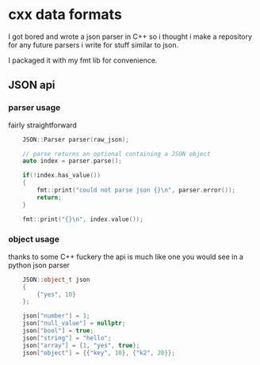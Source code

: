 # cxx data formats

I got bored and wrote a json parser in C++ so i thought i make a repository for any future parsers i write for stuff similar to json.

I packaged it with my fmt lib for convenience.

## JSON api
### parser usage
fairly straightforward
```c++
    JSON::Parser parser(raw_json);

    // parse returns an optional containing a JSON object
    auto index = parser.parse();

    if(!index.has_value())
    {
        fmt::print("could not parse json {}\n", parser.error());
        return;
    }

    fmt::print("{}\n", index.value());
```
### object usage
thanks to some C++ fuckery the api is much like one you would see in a python json parser
```c++
    JSON::object_t json
    {
        {"yes", 10}
    };

    json["number"] = 1;
    json["null_value"] = nullptr;
    json["bool"] = true;
    json["string"] = "hello";
    json["array"] = {1, "yes", true};
    json["object"] = {{"key", 10}, {"k2", 20}};
```